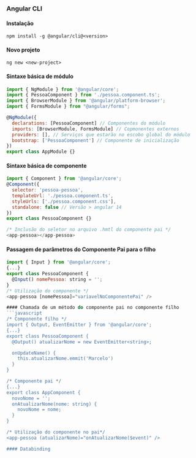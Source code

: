 ### Angular CLI ###
#### Instalação 
```npm install -g @angular/cli@<version>```
#### Novo projeto 
```ng new <new-project>```

#### Sintaxe básica de módulo

```javascript
import { NgModule } from '@angular/core';
import { PessoaComponent } from './pessoa.component.ts';
import { BrowserModule } from '@angular/platform-browser';
import { FormsModule } from "@angular/forms";

@NgModule({
  declarations: [PessoaComponent] // Componentes do módulo
  imports: [BrowserModule, FormsModule] // Copmonentes externos
  providers: [], // Serviços que estarão no escobo global do módulo
  bootstrap: ['PessoaComponent'] // Componente de inicialização
})
export class AppModule {}
```

#### Sintaxe básica de componente

```javascript
import { Component } from '@angular/core';
@Component({
  selector: 'pessoa-pessoa',
  templateUrl: './pessoa.component.ts',
  styleUrls: ['./pessoa.component.css'],
  standalone: false // Versão > angular 14
})
export class PessoaComponent {}

/* Inclusão do seletor no arquivo .hmtl do componente pai */
<app-pessoa></app-pessoa>
```

#### Passagem de parâmetros do Componente Pai para o filho
```javascript
import { Input } from '@angular/core';
{...}
export class PessoaComponent {
  @Input() nomePessoa: string = '';
}
/* Utilização do componente */
<app-pessoa [nomePessoa]="variavelNoComponentePai" />

#### Chamada de um método do componente pai no componente filho
```javascript
/* Componente filho */
import { Output, EventEmitter } from '@angular/core';
{...}
export class PessoaComponent {
  @Output() atualizarNome = new EventEmitter<string>;

  onUpdateName() {
    this.atualizarNome.emmit('Marcelo')
  }
}

/* Componente pai */
{...}
export class AppComponent {
  novoNome = '';
  onAtualizarNome(nome: string) {
    novoNome = nome;
  }
}

/* Utilização do componente no pai*/
<app-pessoa (atualizarNome)="onAtualizarNome($event)" />

#### Databinding

